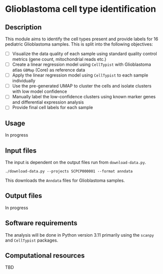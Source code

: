 # Glioblastoma cell type identification

## Description

This module aims to identify the cell types present and provide labels for 16 pediatric Glioblastoma samples. This is split into the following objectives:
- [ ] Visualize the data quality of each sample using standard quality control metrics (gene count, mitochondrial reads etc.)
- [ ] Create a linear regression model using `CellTypist` with Glioblastoma atlas `GBMap` (Core) as reference data
- [ ] Apply the linear regression model using `CellTypist` to each sample individually
- [ ] Use the pre-generated UMAP to cluster the cells and isolate clusters with low model confidence
- [ ] Manually label the low-confidence clusters using known marker genes and differential expression analysis
- [ ] Provide final cell labels for each sample

## Usage

In progress

## Input files

The input is dependent on the output files run from `download-data.py`.

```
./download-data.py --projects SCPCP000001 --format anndata
```

This downloads the `Anndata` files for Glioblastoma samples.


## Output files

In progress

## Software requirements

The analysis will be done in Python version 3.11 primarily using the `scanpy` and `CellTypist` packages.

## Computational resources

TBD
